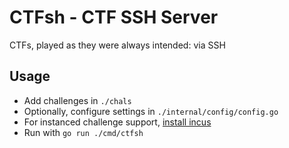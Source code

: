# CTFsh - CTF SSH Server

CTFs, played as they were always intended: via SSH

## Usage
* Add challenges in `./chals`
* Optionally, configure settings in `./internal/config/config.go`
* For instanced challenge support, [install incus](https://linuxcontainers.org/incus/docs/main/installing/)
* Run with `go run ./cmd/ctfsh`
